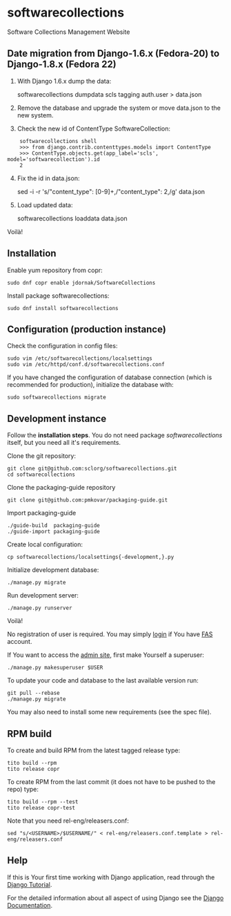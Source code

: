 softwarecollections
===================

Software Collections Management Website


Date migration from Django-1.6.x (Fedora-20) to Django-1.8.x (Fedora 22)
-------------------------------------------------------------------

1. With Django 1.6.x dump the data:

    softwarecollections dumpdata scls tagging auth.user > data.json

2. Remove the database and upgrade the system or move data.json to the new system.

3. Check the new id of ContentType SoftwareCollection:

```
    softwarecollections shell
    >>> from django.contrib.contenttypes.models import ContentType
    >>> ContentType.objects.get(app_label='scls', model='softwarecollection').id
    2
```

4. Fix the id in data.json:

    sed -i -r 's/"content_type": [0-9]+,/"content_type": 2,/g' data.json

5. Load updated data:

    softwarecollections loaddata data.json

Voilà!


Installation
------------

Enable yum repository from copr:

    sudo dnf copr enable jdornak/SoftwareCollections

Install package softwarecollections:

    sudo dnf install softwarecollections


Configuration (production instance)
-----------------------------------

Check the configuration in config files:

    sudo vim /etc/softwarecollections/localsettings
    sudo vim /etc/httpd/conf.d/softwarecollections.conf

If you have changed the configuration of database connection
(which is recommended for production), initialize the database with:

    sudo softwarecollections migrate


Development instance
--------------------

Follow the **installation steps**. You do not need package
*softwarecollections* itself, but you need all it's requirements.

Clone the git repository:

    git clone git@github.com:sclorg/softwarecollections.git
    cd softwarecollections

Clone the packaging-guide repository

    git clone git@github.com:pmkovar/packaging-guide.git

Import packaging-guide

    ./guide-build  packaging-guide
    ./guide-import packaging-guide

Create local configuration:

    cp softwarecollections/localsettings{-development,}.py

Initialize development database:

    ./manage.py migrate

Run development server:

    ./manage.py runserver

Voilà!

No registration of user is required.
You may simply [login](http://127.0.0.1:8000/login) if You have
[FAS](https://admin.fedoraproject.org/accounts/) account.

If You want to access the [admin site](http://127.0.0.1:8000/admin/),
first make Yourself a superuser:

    ./manage.py makesuperuser $USER

To update your code and database to the last available version run:

    git pull --rebase
    ./manage.py migrate

You may also need to install some new requirements (see the spec file).


RPM build
---------

To create and build RPM from the latest tagged release type:

    tito build --rpm
    tito release copr

To create RPM from the last commit (it does not have to be pushed to the repo) type:

    tito build --rpm --test
    tito release copr-test

Note that you need rel-eng/releasers.conf:

    sed "s/<USERNAME>/$USERNAME/" < rel-eng/releasers.conf.template > rel-eng/releasers.conf


Help
----

If this is Your first time working with Django application, read through the
[Django Tutorial](https://docs.djangoproject.com/en/1.8/intro/tutorial01/).

For the detailed information about all aspect of using Django see the
[Django Documentation](https://docs.djangoproject.com/en/1.8/).

